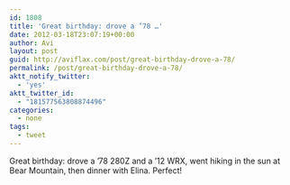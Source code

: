 ```yaml
---
id: 1808
title: 'Great birthday: drove a ’78 …'
date: 2012-03-18T23:07:19+00:00
author: Avi
layout: post
guid: http://aviflax.com/post/great-birthday-drove-a-78/
permalink: /post/great-birthday-drove-a-78/
aktt_notify_twitter:
  - 'yes'
aktt_twitter_id:
  - "181577563808874496"
categories:
  - none
tags:
  - tweet
---
```

Great birthday: drove a ’78 280Z and a ’12 WRX, went hiking in the sun at Bear Mountain, then dinner with Elina. Perfect!